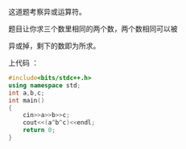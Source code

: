 这道题考察异或运算符。

题目让你求三个数里相同的两个数，两个数相同可以被

异或掉，剩下的数即为所求。

上代码 ：

```cpp
#include<bits/stdc++.h>
using namespace std;
int a,b,c;
int main()
{
    cin>>a>>b>>c;
    cout<<(a^b^c)<<endl;
    return 0;
}
```
